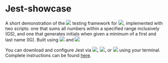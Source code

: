 # Jest-showcase
A short demonstration of the <a href="https://jestjs.io/"><img src="https://img.shields.io/badge/-Jest-%23DF172B?style=plastic&labelColor=white&logo=jest&logoColor=black"></a> testing framework for <a href="https://developer.mozilla.org/en-US/docs/Web/javascript"><img src="https://img.shields.io/badge/-JavaScript-%23F7DF1E?style=plastic&labelColor=white&logo=javascript&logoColor=black"></a>, implemented with two scripts: one that sums all numbers within a specified range inclusively (GS), and one that generates initials when given a minimum of a first and last name (IG).  Built using <a href="https://nodejs.org/en"><img src="https://img.shields.io/badge/-Node.js-%235B8763?style=plastic&labelColor=white&logo=nodedotjs&logoColor=black"></a> and <a href="https://code.visualstudio.com/"><img src="https://img.shields.io/badge/-Visual Studio Code-%2322A8F2?style=plastic&labelColor=white&logo=visualstudiocode&logoColor=black"></a>

You can download and configure Jest via <a href="https://www.npmjs.com/"><img src="https://img.shields.io/badge/-npm-%23C2178A?style=plastic&labelColor=white&logo=npm&logoColor=black"></a>, <a href="https://pnpm.io/"><img src="https://img.shields.io/badge/-pnpm-%23F9AD00?style=plastic&labelColor=white&logo=pnpm&logoColor=black"></a>, or <a href="https://yarnpkg.com/"><img src="https://img.shields.io/badge/-Yarn-%232D8EBB?style=plastic&labelColor=white&logo=yarn&logoColor=black"></a> using your terminal.  Complete instructions can be found [here](https://jestjs.io/docs/getting-started).
